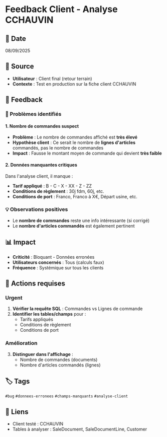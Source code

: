 # Feedback Client - Analyse CCHAUVIN

## 📅 Date
08/09/2025

## 👤 Source
- **Utilisateur** : Client final (retour terrain)
- **Contexte** : Test en production sur la fiche client CCHAUVIN

## 📝 Feedback

### 🔴 Problèmes identifiés

#### 1. **Nombre de commandes suspect**
- **Problème** : Le nombre de commandes affiché est **très élevé**
- **Hypothèse client** : Ce serait le nombre de **lignes d'articles** commandés, pas le nombre de commandes
- **Impact** : Fausse le montant moyen de commande qui devient **très faible**

#### 2. **Données manquantes critiques**
Dans l'analyse client, il manque :
- **Tarif appliqué** : B - C - X - XX - Z - ZZ
- **Conditions de règlement** : 30j fdm, 60j, etc.
- **Conditions de port** : Franco, Franco à X€, Départ usine, etc.

### 💡 Observations positives
- Le **nombre de commandes** reste une info intéressante (si corrigé)
- Le **nombre d'articles commandés** est également pertinent

## 📊 Impact
- **Criticité** : Bloquant - Données erronées
- **Utilisateurs concernés** : Tous (calculs faux)
- **Fréquence** : Systémique sur tous les clients

## 🔧 Actions requises

### Urgent
1. **Vérifier la requête SQL** : Commandes vs Lignes de commande
2. **Identifier les tables/champs** pour :
   - Tarifs appliqués
   - Conditions de règlement  
   - Conditions de port

### Amélioration
3. **Distinguer dans l'affichage** :
   - Nombre de commandes (documents)
   - Nombre d'articles commandés (lignes)

## 🏷️ Tags
`#bug` `#donnees-erronees` `#champs-manquants` `#analyse-client`

## 🔗 Liens
- Client testé : CCHAUVIN
- Tables à analyser : SaleDocument, SaleDocumentLine, Customer